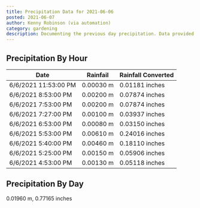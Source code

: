 ```yaml
---
title: Precipitation Data for 2021-06-06
posted: 2021-06-07
author: Kenny Robinson (via automation)
category: gardening
description: Documenting the previous day precipitation. Data provided by the National Weather Service.
---
```


## Precipitation By Hour

|Date|Rainfail|Rainfall Converted|
---|---|---
|6/6/2021 11:53:00 PM|0.00030 m|0.01181 inches|
|6/6/2021 8:53:00 PM|0.00200 m|0.07874 inches|
|6/6/2021 7:53:00 PM|0.00200 m|0.07874 inches|
|6/6/2021 7:27:00 PM|0.00100 m|0.03937 inches|
|6/6/2021 6:53:00 PM|0.00080 m|0.03150 inches|
|6/6/2021 5:53:00 PM|0.00610 m|0.24016 inches|
|6/6/2021 5:40:00 PM|0.00460 m|0.18110 inches|
|6/6/2021 5:25:00 PM|0.00150 m|0.05906 inches|
|6/6/2021 4:53:00 PM|0.00130 m|0.05118 inches|

## Precipitation By Day

0.01960 m, 0.77165 inches

